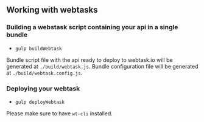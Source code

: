 ## Working with webtasks

### Building a webstask script containing your api in a single bundle
* `gulp buildWebtask`

Bundle script file with the api ready to deploy to webtask.io will be generated at `./build/webtask.js`.
Bundle configuration file will be generated at `./build/webtask.config.js`.

### Deploying your webtask
* `gulp deployWebtask`

Please make sure to have `wt-cli` installed.
